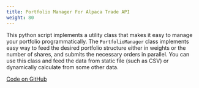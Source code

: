 ```yaml
---
title: Portfolio Manager For Alpaca Trade API
weight: 80
---
```


This python script implements a utility class that makes it easy to manage your portfolio programmatically.
The `PortfolioManager` class implements easy way to feed the desired portfolio structure either in weights
or the number of shares, and submits the necessary orders in parallel. You can use this class and
feed the data from static file (such as CSV) or dynamically calculate from some other data.

[Code on GitHub](https://github.com/alpacahq/example-portfolio-manager)

